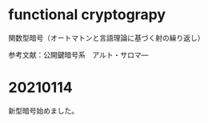 # functional cryptograpy


関数型暗号（オートマトンと言語理論に基づく射の繰り返し）

参考文献：公開鍵暗号系　アルト・サロマ―

# 20210114

新型暗号始めました。
